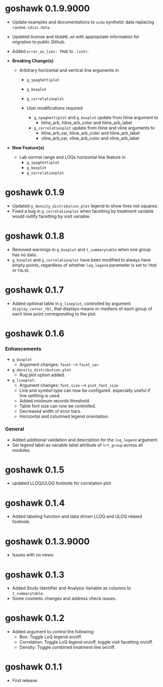 # goshawk 0.1.9.9000
* Update examples and documentations to `scda` synthetic data replacing `random.cdisc.data`.
* Updated license and `README.md` with appropriate information for migration to public Github.
* Added `error_on_lint: TRUE` to `.lintr`.
* **Breaking Change(s)**

  - Arbitrary horizontal and vertical line arguments in 
    - `g_spaghettiplot`
    - `g_boxplot`
    - `g_correlationplot`

    - User modifications required
      - `g_spaghettiplot` and `g_boxplot` update from hline argument to
        - hline_arb, hline_arb_color and hline_arb_label
      - `g_correlationplot` update from hline and vline arguments to 
        - hline_arb_var, hline_arb_color and hline_arb_label
        - vline_arb_var, vline_arb_color and vline_arb_label

* **New Feature(s)**

  - Lab normal range and LOQs horizontal line feature in 
    - `g_spaghettiplot`
    - `g_boxplot`
    - `g_correlationplot`

# goshawk 0.1.9

* Updated `g_density_distribution_plot` legend to show lines not squares.
* Fixed a bug in `g_correlationplot` when facetting by treatment variable would nullify facetting by visit variable.

# goshawk 0.1.8

* Removed warnings in `g_boxplot` and `t_summarytable` when one group has no data.
* `g_boxplot` and `g_correlationplot` have been modified to always have empty points, regardless of whether `loq_legend` parameter is set to `TRUE` or `FALSE`.

# goshawk 0.1.7

* Added optional table in `g_lineplot`, controlled by argument `display_center_tbl`, that displays means or medians of each group of each time point corresponding to the plot.

# goshawk 0.1.6

### Enhancements
* `g_boxplot`
    - Argument changes: `facet` --> `facet_var`
* `g_density_distribution_plot`
   - Rug plot option added.
* `g_lineplot`:
    - Argument changes: `font_size` --> `plot_font_size`
    - Line and symbol type can now be configured. especially useful if line splitting is used.
    - Added minimum records threshold.
    - Table font size can now be controlled.
    - Decreased width of error bars.
    - Horizontal and columned legend orientation.

### General
* Added additional validation and description for the `loq_legend` argument.
* Set legend label as variable label attribute of `trt_group` across all modules.

# goshawk 0.1.5

* updated LLOQ/ULOQ footnote for correlation plot

# goshawk 0.1.4

* Added labeling function and data driven LLOQ and ULOQ related footnote.

# goshawk 0.1.3.9000

* Issues with no news:

# goshawk 0.1.3

* Added Study Identifier and Analysis Variable as columns to `t_summarytable`.
* Some cosmetic changes and address check issues.

# goshawk 0.1.2

* Added argument to control the following:
  - Box: Toggle LoQ legend on/off.
  - Correlation: Toggle LoQ legend on/off, toggle visit facetting on/off.
  - Density: Toggle combined treatment line on/off.

# goshawk 0.1.1

* First release.
